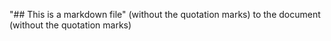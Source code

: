 "## This is a markdown file" (without the quotation marks) to the document (without the quotation marks)
